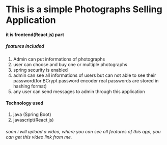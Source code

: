 # This is a simple Photographs Selling Application 
#### it is frontend(React js) part

##### features included

1. Admin can put informations of photographs
2. user can choose and buy one or multiple photographs
3. spring security is enabled
4. admin can see all informations of users but can not able to see their password(for BCrypt password encoder real passwords are stored in hashing format)
5. any user can send messages to admin through this application


#### Technology used

1. java (Spring Boot)
2. javascript(React js)

###### soon i will upload a video, where you can see all features of this app, you can get this video link from me.